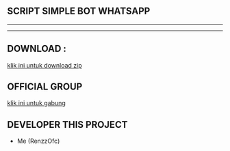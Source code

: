 ## SCRIPT SIMPLE BOT WHATSAPP


-----------------------------------------------------


---

## DOWNLOAD :
[klik ini untuk download zip](https://github.com/renzzxd/RenzzBot-V1/archive/refs/heads/master.zip)

## OFFICIAL GROUP 
[klik ini untuk gabung](https://chat.whatsapp.com/JU2My7BcbWGEl3N6ejMzpG)

## DEVELOPER THIS PROJECT
- Me (RenzzOfc)




